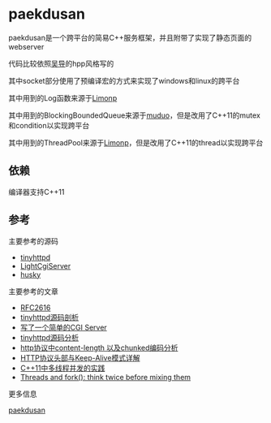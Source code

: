 # paekdusan
paekdusan是一个跨平台的简易C++服务框架，并且附带了实现了静态页面的webserver

代码比较依照[吴导](https://github.com/yanyiwu)的hpp风格写的

其中socket部分使用了预编译宏的方式来实现了windows和linux的跨平台

其中用到的Log函数来源于[Limonp](https://github.com/yanyiwu/limonp)

其中用到的BlockingBoundedQueue来源于[muduo](https://github.com/chenshuo/muduo/)，但是改用了C++11的mutex和condition以实现跨平台

其中用到的ThreadPool来源于[Limonp](https://github.com/yanyiwu/limonp)，但是改用了C++11的thread以实现跨平台

## 依赖
编译器支持C++11

## 参考
主要参考的源码

- [tinyhttpd](http://sourceforge.net/projects/tinyhttpd/)
- [LightCgiServer](https://github.com/imyouxia/LightCgiServer)
- [husky](https://github.com/yanyiwu/husky)

主要参考的文章

- [RFC2616](http://www.ietf.org/rfc/rfc2616.txt)
- [tinyhttpd源码剖析](http://armsword.com/2014/10/29/tinyhttpd-code-analyse/)
- [写了一个简单的CGI Server](http://armsword.com/2014/05/18/light-cgi-server/)
- [tinyhttpd源码分析](http://blog.sina.com.cn/s/blog_a5191b5c0102v9yr.html)
- [http协议中content-length 以及chunked编码分析](http://blog.csdn.net/yankai0219/article/details/8269922)
- [HTTP协议头部与Keep-Alive模式详解](https://www.byvoid.com/blog/http-keep-alive-header/)
- [C++11中多线程并发的实践](http://www.cnblogs.com/haippy/)
- [Threads and fork(): think twice before mixing them](http://www.linuxprogrammingblog.com/threads-and-fork-think-twice-before-using-them)    

更多信息

[paekdusan](http://cstdlib.com/tech/2015/05/17/http-and-web-server/)

